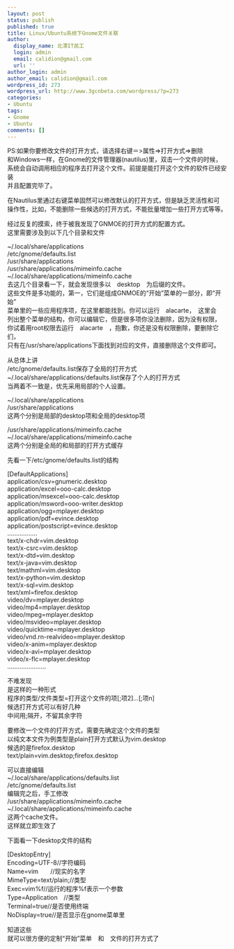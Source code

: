 ```yaml
---
layout: post
status: publish
published: true
title: Linux/Ubuntu系统下Gnome文件关联
author:
  display_name: 北漂IT民工
  login: admin
  email: calidion@gmail.com
  url: ''
author_login: admin
author_email: calidion@gmail.com
wordpress_id: 273
wordpress_url: http://www.3gcnbeta.com/wordpress/?p=273
categories:
- Ubuntu
tags:
- Gnome
- Ubuntu
comments: []
---
```

<p>PS:如果你要修改文件的打开方式，请选择右键＝>属性=>打开方式=>删除<br />
和Windows一样，在Gnome的文件管理器(nautilus)里，双击一个文件的时候，<br />
系统会自动调用相应的程序去打开这个文件。前提是能打开这个文件的软件已经安装<br />
并且配置完毕了。</p>
<p>在Nautilus里通过右键菜单固然可以修改默认的打开方式，但是缺乏灵活性和可<br />
操作性，比如，不能删除一些候选的打开方式，不能批量增加一些打开方式等等。</p>
<p>经过反复的摸索，终于被我发现了GNMOE的打开方式的配置方式。<br />
这里需要涉及到以下几个目录和文件</p>
<p>~/.local/share/applications<br />
/etc/gnome/defaults.list<br />
/usr/share/applications<br />
/usr/share/applications/mimeinfo.cache<br />
~/.local/share/applications/mimeinfo.cache<br />
去这几个目录看一下，就会发现很多以　desktop　为后缀的文件。<br />
这些文件是多功能的，第一，它们是组成GNMOE的&ldquo;开始&rdquo;菜单的一部分，即&ldquo;开始&rdquo;<br />
菜单里的一些应用程序项，在这里都能找到。你可以运行　alacarte，　这里会<br />
列出整个菜单的结构，你可以编辑它，但是很多项你没法删除，因为没有权限，<br />
你试着用root权限去运行　alacarte　，抱歉，你还是没有权限删除，要删除它们，<br />
只有在/usr/share/applications下面找到对应的文件，直接删除这个文件即可。</p>
<p>从总体上讲<br />
/etc/gnome/defaults.list保存了全局的打开方式<br />
~/.local/share/applications/defaults.list保存了个人的打开方式<br />
当两着不一致是，优先采用局部的个人设置。</p>
<p>~/.local/share/applications<br />
/usr/share/applications<br />
这两个分别是局部的desktop项和全局的desktop项</p>
<p>/usr/share/applications/mimeinfo.cache<br />
~/.local/share/applications/mimeinfo.cache<br />
这两个分别是全局的和局部的打开方式缓存</p>
<p>先看一下/etc/gnome/defaults.list的结构</p>
<p>[DefaultApplications]<br />
application/csv=gnumeric.desktop<br />
application/excel=ooo-calc.desktop<br />
application/msexcel=ooo-calc.desktop<br />
application/msword=ooo-writer.desktop<br />
application/ogg=mplayer.desktop<br />
application/pdf=evince.desktop<br />
application/postscript=evince.desktop<br />
.................<br />
text/x-chdr=vim.desktop<br />
text/x-csrc=vim.desktop<br />
text/x-dtd=vim.desktop<br />
text/x-java=vim.desktop<br />
text/mathml=vim.desktop<br />
text/x-python=vim.desktop<br />
text/x-sql=vim.desktop<br />
text/xml=firefox.desktop<br />
video/dv=mplayer.desktop<br />
video/mp4=mplayer.desktop<br />
video/mpeg=mplayer.desktop<br />
video/msvideo=mplayer.desktop<br />
video/quicktime=mplayer.desktop<br />
video/vnd.rn-realvideo=mplayer.desktop<br />
video/x-anim=mplayer.desktop<br />
video/x-avi=mplayer.desktop<br />
video/x-flc=mplayer.desktop<br />
......................</p>
<p>不难发现<br />
是这样的一种形式<br />
程序的类型/文件类型=打开这个文件的项[;项2]...[;项n]<br />
候选打开方式可以有好几种<br />
中间用;隔开，不留其余字符</p>
<p>要修改一个文件的打开方式，需要先确定这个文件的类型<br />
以纯文本文件为例类型是plain打开方式默认为vim.desktop<br />
候选的是firefox.desktop<br />
text/plain=vim.desktop;firefox.desktop</p>
<p>可以直接编辑<br />
~/.local/share/applications/defaults.list<br />
/etc/gnome/defaults.list<br />
编辑完之后，手工修改<br />
/usr/share/applications/mimeinfo.cache<br />
~/.local/share/applications/mimeinfo.cache<br />
这两个cache文件。<br />
这样就立即生效了</p>
<p>下面看一下desktop文件的结构</p>
<p>[DesktopEntry]<br />
Encoding=UTF-8//字符编码<br />
Name=vim　　//现实的名字<br />
MimeType=text/plain;//类型<br />
Exec=vim%f//运行的程序%f表示一个参数<br />
Type=Application　//类型<br />
Terminal=true//是否使用终端<br />
NoDisplay=true//是否显示在gnome菜单里</p>
<p>知道这些<br />
就可以很方便的定制&ldquo;开始&rdquo;菜单　和　文件的打开方式了</p>
